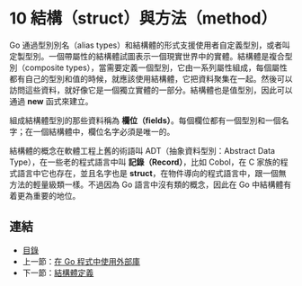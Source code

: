# 10 結構（struct）與方法（method）

Go 通過型別別名（alias types）和結構體的形式支援使用者自定義型別，或者叫定製型別。一個帶屬性的結構體試圖表示一個現實世界中的實體。結構體是複合型別（composite types），當需要定義一個型別，它由一系列屬性組成，每個屬性都有自己的型別和值的時候，就應該使用結構體，它把資料聚集在一起。然後可以訪問這些資料，就好像它是一個獨立實體的一部分。結構體也是值型別，因此可以通過 **new** 函式來建立。

組成結構體型別的那些資料稱為 **欄位（fields）**。每個欄位都有一個型別和一個名字；在一個結構體中，欄位名字必須是唯一的。

結構體的概念在軟體工程上舊的術語叫 ADT（抽象資料型別：Abstract Data Type），在一些老的程式語言中叫 **記錄（Record）**，比如 Cobol，在 C 家族的程式語言中它也存在，並且名字也是 **struct**，在物件導向的程式語言中，跟一個無方法的輕量級類一樣。不過因為 Go 語言中沒有類的概念，因此在 Go 中結構體有着更為重要的地位。

## 連結

- [目錄](directory.md)
- 上一節：[在 Go 程式中使用外部庫](09.11.md)
- 下一節：[結構體定義](10.1.md)